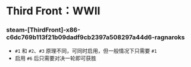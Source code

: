 # Third Front：WWII

### steam-[ThirdFront]-x86-c6dc769b113f21b09dadf9cb2397a508297a44d6-ragnaroks
- `#1` 和 `#2`、`#3` 原理不同，可同时启用，但一般情况下只需要 `#1`
- 启用 `#6` 后只需要对决一轮即可获胜